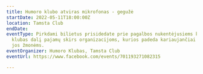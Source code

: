 ```yaml
---
title: Humoro klubo atviras mikrofonas - gegužė
startDate: 2022-05-11T18:00:00Z
location: Tamsta Club
endDate: 
eventType: Pirkdami bilietus prisidedate prie pagalbos nukentėjusiems kare - Tamsta
  klubas dalį pajamų skirs organizacijoms, kurios padeda kariaujančiai Ukrainai ir
  jos žmonėms.
eventOrganizer: Humoro Klubas, Tamsta Club
eventUrl: https://www.facebook.com/events/701193271082315

---
```

